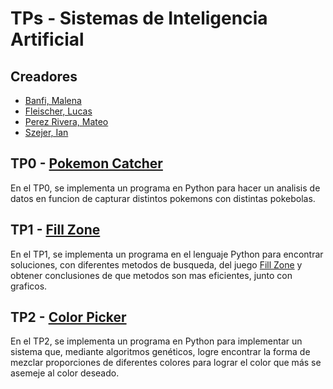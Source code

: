 # TPs - Sistemas de Inteligencia Artificial

## Creadores
- [Banfi, Malena](https://github.com/malenabanfi)
- [Fleischer, Lucas](https://github.com/lucasfleischer07)
- [Perez Rivera, Mateo](https://github.com/mateoperezrivera)
- [Szejer, Ian](https://github.com/IanSzejer)


## TP0 - [Pokemon Catcher](https://github.com/lucasfleischer07/TPs-SIA/tree/main/TP0)

En el TP0, se implementa un programa en Python para hacer un analisis de datos en funcion de capturar distintos pokemons con distintas pokebolas.

## TP1 - [Fill Zone](https://github.com/lucasfleischer07/TPs-SIA/tree/main/TP1)

En el TP1, se implementa un programa en el lenguaje Python para encontrar soluciones, con diferentes metodos de busqueda, del juego [Fill Zone](http://www.mygamesworld.com/game/7682/Fill_Zone.html) y obtener conclusiones de que metodos son mas eficientes, junto con graficos.

## TP2 - [Color Picker](https://github.com/lucasfleischer07/TPs-SIA/tree/main/TP2)

En el TP2, se implementa un programa en Python para implementar un sistema que, mediante algoritmos genéticos, logre encontrar la forma de mezclar proporciones de diferentes colores para lograr el color que más se asemeje al color deseado.
